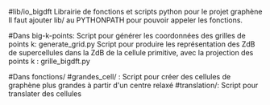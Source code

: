 #lib/io\_bigdft
Librairie de fonctions et scripts python pour le projet graphène
Il faut ajouter lib/ au PYTHONPATH pour pouvoir appeler les fonctions.

#Dans big-k-points:
Script pour générer les coordonnées des grilles de points k: generate\_grid.py
Script pour produire les représentation des ZdB de supercellules dans la
ZdB de la cellule primitive, avec la projection des points k : grille\_bigdft.py

#Dans fonctions/
#grandes\_cell/ :
Script pour créer des cellules de graphène plus grandes à partir d'un centre relaxé
#translation/:
Script pour translater des cellules
